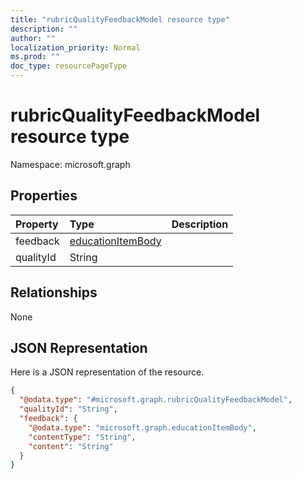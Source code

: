 ```yaml
---
title: "rubricQualityFeedbackModel resource type"
description: ""
author: ""
localization_priority: Normal
ms.prod: ""
doc_type: resourcePageType
---
```


# rubricQualityFeedbackModel resource type


Namespace: microsoft.graph



## Properties
|Property|Type|Description|
|:---|:---|:---|
|feedback|[educationItemBody](../resources/educationitembody.md)||
|qualityId|String||

## Relationships
None

## JSON Representation
Here is a JSON representation of the resource.
<!-- {
  "blockType": "resource",
  "@odata.type": "microsoft.graph.rubricQualityFeedbackModel"
}
-->
``` json
{
  "@odata.type": "#microsoft.graph.rubricQualityFeedbackModel",
  "qualityId": "String",
  "feedback": {
    "@odata.type": "microsoft.graph.educationItemBody",
    "contentType": "String",
    "content": "String"
  }
}
```

